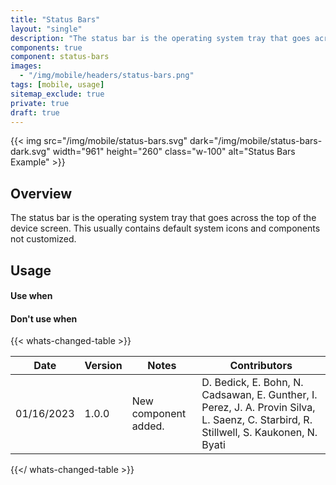```yaml
---
title: "Status Bars"
layout: "single"
description: "The status bar is the operating system tray that goes across the top of the device screen."
components: true
component: status-bars
images:
  - "/img/mobile/headers/status-bars.png"
tags: [mobile, usage]
sitemap_exclude: true
private: true
draft: true
---
```


{{< img src="/img/mobile/status-bars.svg" dark="/img/mobile/status-bars-dark.svg" width="961" height="260" class="w-100" alt="Status Bars Example" >}}

## Overview

The status bar is the operating system tray that goes across the top of the device screen. This usually contains default system icons and components not customized.

## Usage

#### Use when

#### Don't use when

{{< whats-changed-table >}}

| Date       | Version | Notes                | Contributors                                                                                                                          |
| ---------- | ------- | -------------------- | ------------------------------------------------------------------------------------------------------------------------------------- |
| 01/16/2023 | 1.0.0   | New component added. | D. Bedick, E. Bohn, N. Cadsawan, E. Gunther, I. Perez, J. A. Provin Silva, L. Saenz, C. Starbird, R. Stillwell, S. Kaukonen, N. Byati |

{{</ whats-changed-table >}}
